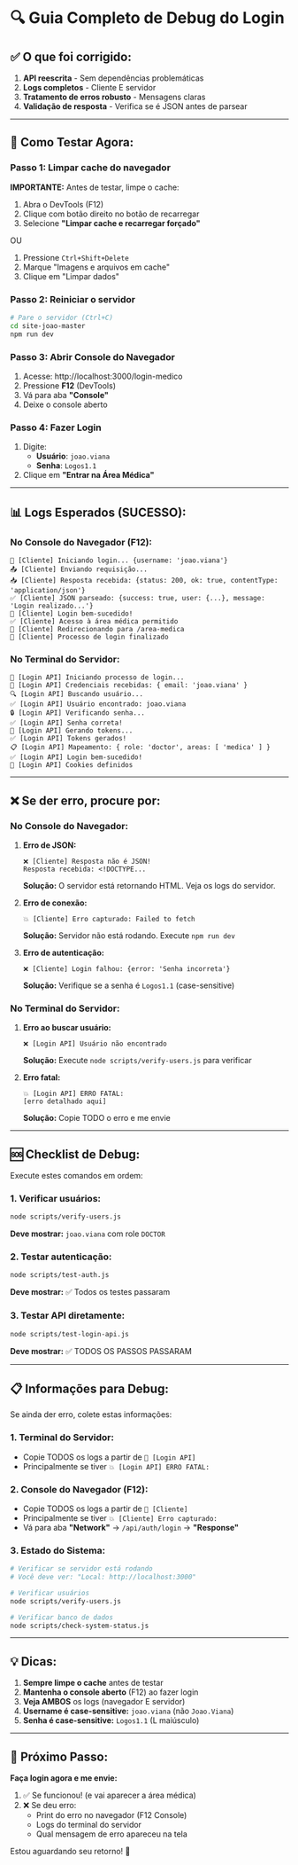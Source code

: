 # 🔍 Guia Completo de Debug do Login

## ✅ O que foi corrigido:

1. **API reescrita** - Sem dependências problemáticas
2. **Logs completos** - Cliente E servidor
3. **Tratamento de erros robusto** - Mensagens claras
4. **Validação de resposta** - Verifica se é JSON antes de parsear

---

## 🧪 Como Testar Agora:

### Passo 1: Limpar cache do navegador

**IMPORTANTE:** Antes de testar, limpe o cache:

1. Abra o DevTools (F12)
2. Clique com botão direito no botão de recarregar
3. Selecione **"Limpar cache e recarregar forçado"**

OU

1. Pressione `Ctrl+Shift+Delete`
2. Marque "Imagens e arquivos em cache"
3. Clique em "Limpar dados"

### Passo 2: Reiniciar o servidor

```bash
# Pare o servidor (Ctrl+C)
cd site-joao-master
npm run dev
```

### Passo 3: Abrir Console do Navegador

1. Acesse: http://localhost:3000/login-medico
2. Pressione **F12** (DevTools)
3. Vá para aba **"Console"**
4. Deixe o console aberto

### Passo 4: Fazer Login

1. Digite:
   - **Usuário**: `joao.viana`
   - **Senha**: `Logos1.1`
2. Clique em **"Entrar na Área Médica"**

---

## 📊 Logs Esperados (SUCESSO):

### No Console do Navegador (F12):

```
🔐 [Cliente] Iniciando login... {username: 'joao.viana'}
📤 [Cliente] Enviando requisição...
📥 [Cliente] Resposta recebida: {status: 200, ok: true, contentType: 'application/json'}
✅ [Cliente] JSON parseado: {success: true, user: {...}, message: 'Login realizado...'}
🎉 [Cliente] Login bem-sucedido!
✅ [Cliente] Acesso à área médica permitido
🚀 [Cliente] Redirecionando para /area-medica
🏁 [Cliente] Processo de login finalizado
```

### No Terminal do Servidor:

```
🔐 [Login API] Iniciando processo de login...
📝 [Login API] Credenciais recebidas: { email: 'joao.viana' }
🔍 [Login API] Buscando usuário...
✅ [Login API] Usuário encontrado: joao.viana
🔒 [Login API] Verificando senha...
✅ [Login API] Senha correta!
🎫 [Login API] Gerando tokens...
✅ [Login API] Tokens gerados!
📋 [Login API] Mapeamento: { role: 'doctor', areas: [ 'medica' ] }
✅ [Login API] Login bem-sucedido!
🍪 [Login API] Cookies definidos
```

---

## ❌ Se der erro, procure por:

### No Console do Navegador:

1. **Erro de JSON:**
   ```
   ❌ [Cliente] Resposta não é JSON!
   Resposta recebida: <!DOCTYPE...
   ```
   **Solução:** O servidor está retornando HTML. Veja os logs do servidor.

2. **Erro de conexão:**
   ```
   💥 [Cliente] Erro capturado: Failed to fetch
   ```
   **Solução:** Servidor não está rodando. Execute `npm run dev`

3. **Erro de autenticação:**
   ```
   ❌ [Cliente] Login falhou: {error: 'Senha incorreta'}
   ```
   **Solução:** Verifique se a senha é `Logos1.1` (case-sensitive)

### No Terminal do Servidor:

1. **Erro ao buscar usuário:**
   ```
   ❌ [Login API] Usuário não encontrado
   ```
   **Solução:** Execute `node scripts/verify-users.js` para verificar

2. **Erro fatal:**
   ```
   💥 [Login API] ERRO FATAL:
   [erro detalhado aqui]
   ```
   **Solução:** Copie TODO o erro e me envie

---

## 🆘 Checklist de Debug:

Execute estes comandos em ordem:

### 1. Verificar usuários:
```bash
node scripts/verify-users.js
```
**Deve mostrar:** `joao.viana` com role `DOCTOR`

### 2. Testar autenticação:
```bash
node scripts/test-auth.js
```
**Deve mostrar:** ✅ Todos os testes passaram

### 3. Testar API diretamente:
```bash
node scripts/test-login-api.js
```
**Deve mostrar:** ✅ TODOS OS PASSOS PASSARAM

---

## 📋 Informações para Debug:

Se ainda der erro, colete estas informações:

### 1. Terminal do Servidor:
- Copie TODOS os logs a partir de `🔐 [Login API]`
- Principalmente se tiver `💥 [Login API] ERRO FATAL:`

### 2. Console do Navegador (F12):
- Copie TODOS os logs a partir de `🔐 [Cliente]`
- Principalmente se tiver `💥 [Cliente] Erro capturado:`
- Vá para aba **"Network"** → `/api/auth/login` → **"Response"**

### 3. Estado do Sistema:
```bash
# Verificar se servidor está rodando
# Você deve ver: "Local: http://localhost:3000"

# Verificar usuários
node scripts/verify-users.js

# Verificar banco de dados
node scripts/check-system-status.js
```

---

## 💡 Dicas:

1. **Sempre limpe o cache** antes de testar
2. **Mantenha o console aberto** (F12) ao fazer login
3. **Veja AMBOS** os logs (navegador E servidor)
4. **Username é case-sensitive:** `joao.viana` (não `Joao.Viana`)
5. **Senha é case-sensitive:** `Logos1.1` (L maiúsculo)

---

## 🎯 Próximo Passo:

**Faça login agora e me envie:**

1. ✅ Se funcionou! (e vai aparecer a área médica)
2. ❌ Se deu erro:
   - Print do erro no navegador (F12 Console)
   - Logs do terminal do servidor
   - Qual mensagem de erro apareceu na tela

Estou aguardando seu retorno! 🚀
